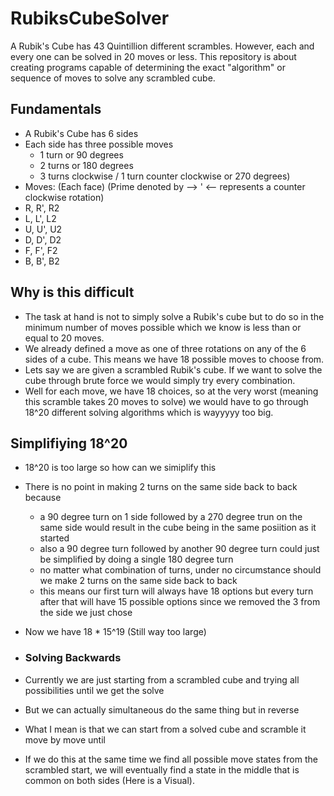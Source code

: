 # RubiksCubeSolver
A Rubik's Cube has 43 Quintillion different scrambles. However, each and every one can be solved in 20 moves or less. This repository is about creating programs capable of determining the exact "algorithm" or sequence of moves to solve any scrambled cube.

## Fundamentals

- A Rubik's Cube has 6 sides
- Each side has three possible moves
  -   1 turn or 90 degrees
  -   2 turns or 180 degrees
  -   3 turns clockwise / 1 turn counter clockwise or 270 degrees)
- Moves: (Each face) (Prime denoted by --> ' <-- represents a counter clockwise rotation)
-   R, R', R2
-   L, L', L2
-   U, U', U2
-   D, D', D2
-   F, F', F2
-   B, B', B2

## Why is this difficult
- The task at hand is not to simply solve a Rubik's cube but to do so in the minimum number of moves possible which we know is less than or equal to 20 moves.
- We already defined a move as one of three rotations on any of the 6 sides of a cube. This means we have 18 possible moves to choose from.
- Lets say we are given a scrambled Rubik's cube. If we want to solve the cube through brute force we would simply try every combination.
- Well for each move, we have 18 choices, so at the very worst (meaning this scramble takes 20 moves to solve) we would have to go through 18^20 different solving algorithms which is wayyyyy too big.

## Simplifiying 18^20
- 18^20 is too large so how can we simiplify this
- There is no point in making 2 turns on the same side back to back because
  - a 90 degree turn on 1 side followed by a 270 degree trun on the same side would result in the cube being in the same posiition as it started
  - also a 90 degree turn followed by another 90 degree turn could just be simplified by doing a single 180 degree turn
  - no matter what combination of turns, under no circumstance should we make 2 turns on the same side back to back
  - this means our first turn will always have 18 options but every turn after that will have 15 possible options since we removed the 3 from the side we just chose
- Now we have 18 * 15^19 (Still way too large)

- ### Solving Backwards
- Currently we are just starting from a scrambled cube and trying all possibilities until we get the solve
- But we can actually simultaneous do the same thing but in reverse
- What I mean is that we can start from a solved cube and scramble it move by move until
- If we do this at the same time we find all possible move states from the scrambled start, we will eventually find a state in the middle that is common on both sides (Here is a Visual).
